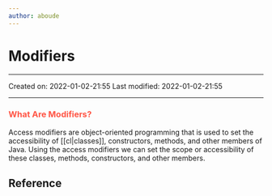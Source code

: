 ```yaml
---
author: aboude
---
```


# Modifiers
___

Created on: 2022-01-02-21:55
Last modified: 2022-01-02-21:55

___

### <span style="color: #ff5545;text-transform: capitalize;">what are modifiers?</span>
Access modifiers are object-oriented programming that is used to set the accessibility of [[cl|classes]], constructors, methods, and other members of Java. Using the access modifiers we can set the scope or accessibility of these classes, methods, constructors, and other members.
## Reference